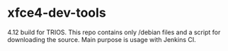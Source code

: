 # xfce4-dev-tools
4.12 build for TRIOS. 
This repo contains only /debian files and a script for downloading the source. Main purpose is usage with Jenkins CI.
